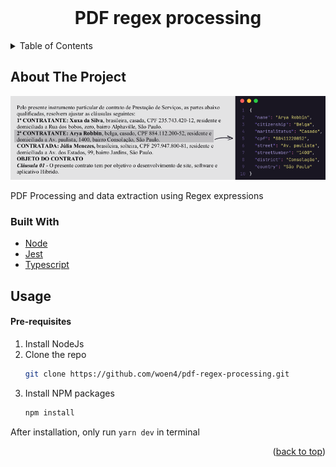 <div id="top"></div>
<br />
<div align="center">
  <h1 align="center">PDF regex processing</h1>

</div>



<!-- TABLE OF CONTENTS -->
<details>
  <summary>Table of Contents</summary>
  <ol>
    <li>
      <a href="#about-the-project">About The Project</a>
      <ul>
        <li><a href="#built-with">Built With</a></li>
      </ul>
    </li>
    <li>
      <a href="#getting-started">Usage</a>
    </li>

  </ol>
</details>



<!-- ABOUT THE PROJECT -->
## About The Project

[![Product Name Screen Shot][product-screenshot]](https://github.com/woen4/pdf-regex-processing)

PDF Processing and data extraction using Regex expressions


### Built With

* [Node](https://nodejs.org/en/)
* [Jest](https://jestjs.io)
* [Typescript](https://www.typescriptlang.org/)


<!-- USAGE EXAMPLES -->
## Usage

#### Pre-requisites
1. Install NodeJs
     <br>
2. Clone the repo
   ```sh
   git clone https://github.com/woen4/pdf-regex-processing.git
   ```
3. Install NPM packages
   ```sh
   npm install
   ```
After installation, only run ``` yarn dev ``` in terminal

<p align="right">(<a href="#top">back to top</a>)</p>

<!-- MARKDOWN LINKS & IMAGES -->
<!-- https://www.markdownguide.org/basic-syntax/#reference-style-links -->
[contributors-shield]: https://img.shields.io/github/contributors/othneildrew/Best-README-Template.svg?style=for-the-badge
[contributors-url]: https://github.com/othneildrew/Best-README-Template/graphs/contributors
[forks-shield]: https://img.shields.io/github/forks/othneildrew/Best-README-Template.svg?style=for-the-badge
[forks-url]: https://github.com/othneildrew/Best-README-Template/network/members
[stars-shield]: https://img.shields.io/github/stars/othneildrew/Best-README-Template.svg?style=for-the-badge
[stars-url]: https://github.com/othneildrew/Best-README-Template/stargazers
[issues-shield]: https://img.shields.io/github/issues/othneildrew/Best-README-Template.svg?style=for-the-badge
[issues-url]: https://github.com/othneildrew/Best-README-Template/issues
[license-shield]: https://img.shields.io/github/license/othneildrew/Best-README-Template.svg?style=for-the-badge
[license-url]: https://github.com/othneildrew/Best-README-Template/blob/master/LICENSE.txt
[linkedin-shield]: https://img.shields.io/badge/-LinkedIn-black.svg?style=for-the-badge&logo=linkedin&colorB=555
[linkedin-url]: https://linkedin.com/in/othneildrew
[product-screenshot]: .github/images/banner.png